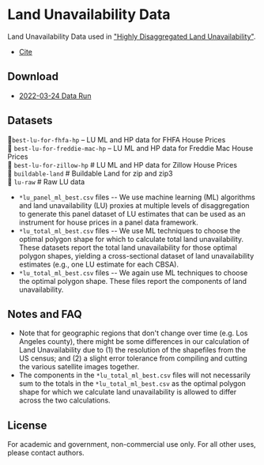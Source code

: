 Land Unavailability Data
===========

Land Unavailability Data used in ["Highly Disaggregated Land Unavailability"](https://papers.ssrn.com/sol3/papers.cfm?abstract_id=3478900). 
* [Cite](https://scholar.google.com/scholar?hl=en&as_sdt=0%2C5&q=%22Highly+Disaggregated+Land+Unavailability%22&btnG=#d=gs_cit&u=%2Fscholar%3Fq%3Dinfo%3AcgQ1OyAhCM0J%3Ascholar.google.com%2F%26output%3Dcite%26scirp%3D0%26hl%3Den)

Download 
------------

* [2022-03-24 Data Run](https://www.dropbox.com/sh/kinpoyc2z07v9vx/AADoAN_Nz6ZL4mRI5AOJf11Ra?dl=0)


Datasets
------------

📂`best-lu-for-fhfa-hp` &ndash; LU ML and HP data for FHFA House Prices  
📂 `best-lu-for-freddie-mac-hp` &ndash; LU ML and HP data for Freddie Mac House Prices  
📂 `best-lu-for-zillow-hp`        # LU ML and HP data for Zillow House Prices  
📂 `buildable-land`               # Buildable Land for zip and zip3  
📂 `lu-raw`                       # Raw LU data  

* `*lu_panel_ml_best.csv` files -- We use machine learning (ML) algorithms and land unavailability (LU) proxies at multiple levels of disaggregation to generate this panel dataset of LU estimates that can be used as an instrument for house prices in a panel data framework. 
* `*lu_total_ml_best.csv` files -- We use ML techniques to choose the optimal polygon shape for which to calculate total land unavailability. These datasets report the total land unavailability for those optimal polygon shapes, yielding a cross-sectional dataset of land unavailability estimates (e.g., one LU estimate for each CBSA). 
* `*lu_total_ml_best.csv` files -- We again use ML techniques to choose the optimal polygon shape. These files report the components of land unavailability.  


Notes and FAQ
------------

* Note that for geographic regions that don't change over time (e.g. Los Angeles county), there might be some differences in our calculation of Land Unavailability due to (1) the resolution of the shapefiles from the US census; and (2) a slight error tolerance from compiling and cutting the various satellite images together.
* The components in the `*lu_total_ml_best.csv` files will not necessarily sum to the totals in the `*lu_total_ml_best.csv` as the optimal polygon shape for which we calculate land unavailability is allowed to differ across the two calculations. 

License 
------------

For academic and government, non-commercial use only. For all other uses, please contact authors. 

